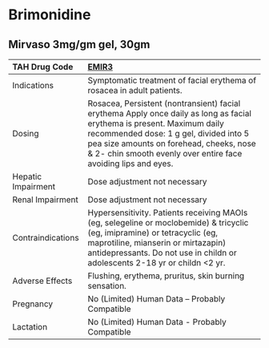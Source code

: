 # Brimonidine

## Mirvaso 3mg/gm gel, 30gm

| TAH Drug Code      | [EMIR3](https://www.tahsda.org.tw/drugs/hissearch.php?drug_code=EMIR3)                                                                                                                                                                                                         |
|:-------------------|:-------------------------------------------------------------------------------------------------------------------------------------------------------------------------------------------------------------------------------------------------------------------------------|
| Indications        | Symptomatic treatment of facial erythema of rosacea in adult patients.                                                                                                                                                                                                         |
| Dosing             | Rosacea, Persistent (nontransient) facial erythema Apply once daily as long as facial erythema is present. Maximum daily recommended dose: 1 g gel, divided into 5 pea size amounts on forehead, cheeks, nose & 2- chin smooth evenly over entire face avoiding lips and eyes. |
| Hepatic Impairment | Dose adjustment not necessary                                                                                                                                                                                                                                                  |
| Renal Impairment   | Dose adjustment not necessary                                                                                                                                                                                                                                                  |
| Contraindications  | Hypersensitivity. Patients receiving MAOIs (eg, selegeline or moclobemide) & tricyclic (eg, imipramine) or tetracyclic (eg, maprotiline, mianserin or mirtazapin) antidepressants. Do not use in childn or adolescents 2-18 yr or childn <2 yr.                                |
| Adverse Effects    | Flushing, erythema, pruritus, skin burning sensation.                                                                                                                                                                                                                          |
| Pregnancy          | No (Limited) Human Data – Probably Compatible                                                                                                                                                                                                                                  |
| Lactation          | No (Limited) Human Data - Probably Compatible                                                                                                                                                                                                                                  |

